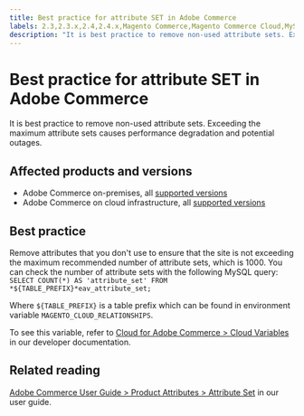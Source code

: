 ```yaml
---
title: Best practice for attribute SET in Adobe Commerce
labels: 2.3,2.3.x,2.4,2.4.x,Magento Commerce,Magento Commerce Cloud,MySQL,attribute,best practices,performance,product,set,Adobe Commerce,cloud infrastructure,on-premises
description: "It is best practice to remove non-used attribute sets. Exceeding the maximum attribute sets causes performance degradation and potential outages."
---
```


# Best practice for attribute SET in Adobe Commerce

It is best practice to remove non-used attribute sets. Exceeding the maximum attribute sets causes performance degradation and potential outages.

## Affected products and versions

* Adobe Commerce on-premises, all [supported versions](https://magento.com/sites/default/files/magento-software-lifecycle-policy.pdf)
* Adobe Commerce on cloud infrastructure, all [supported versions](https://magento.com/sites/default/files/magento-software-lifecycle-policy.pdf)

## Best practice

Remove attributes that you don't use to ensure that the site is not exceeding the maximum recommended number of attribute sets, which is 1000. You can check the number of attribute sets with the following MySQL query: `SELECT COUNT(*) AS 'attribute_set' FROM *${TABLE_PREFIX}*eav_attribute_set;`

Where `${TABLE_PREFIX}` is a table prefix which can be found in environment variable `MAGENTO_CLOUD_RELATIONSHIPS`.

To see this variable, refer to [Cloud for Adobe Commerce > Cloud Variables](https://devdocs.magento.com/cloud/env/variables-cloud.html) in our developer documentation.

## Related reading

[Adobe Commerce User Guide > Product Attributes > Attribute Set](https://docs.magento.com/user-guide/stores/attribute-sets.html?itm_source=devdocs&itm_medium=quick_search&itm_campaign=federated_search&itm_term=attribut&_ga=2.117581577.1025526503.1592831910-1966917137.1591621744) in our user guide. 